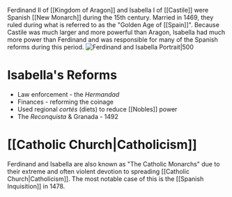 Ferdinand II of [[Kingdom of Aragon]] and Isabella I of [[Castile]] were Spanish [[New Monarch]] during the 15th century. Married in 1469, they ruled during what is referred to as the "Golden Age of [[Spain]]". Because Castile was much larger and more powerful than Aragon, Isabella had much more power than Ferdinand and was responsible for many of the Spanish reforms during this period.
![Ferdinand and Isabella Portrait|500](https://upload.wikimedia.org/wikipedia/commons/thumb/d/d0/Ferdinand_of_Aragon%2C_Isabella_of_Castile.jpg/220px-Ferdinand_of_Aragon%2C_Isabella_of_Castile.jpg)
# Isabella's Reforms
- Law enforcement - the *Hermandad*
- Finances - reforming the coinage
- Used regional *cortés* (diets) to reduce [[Nobles]] power
- The *Reconquista* & Granada - 1492
# [[Catholic Church|Catholicism]]
Ferdinand and Isabella are also known as "The Catholic Monarchs" due to their extreme and often violent devotion to spreading [[Catholic Church|Catholicism]]. The most notable case of this is the [[Spanish Inquisition]] in 1478.